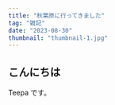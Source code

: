 ```yaml
---
title: "秋葉原に行ってきました"
tag: "雑記"
date: "2023-08-30"
thumbnail: "thumbnail-1.jpg"
---
```


## こんにちは

Teepa です。
